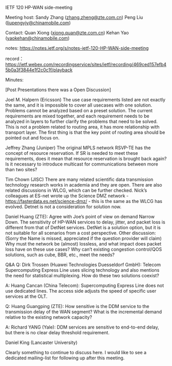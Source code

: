 IETF 120 HP-WAN side-meeting

Meeting host:
Sandy Zhang (zhang.zheng@zte.com.cn)
Peng Liu (liupengyjy@chinamobile.com)

Contact:
Quan Xiong (xiong.quan@zte.com.cn)
Kehan Yao (yaokehan@chinamobile.com)

notes:
https://notes.ietf.org/s/notes-ietf-120-HP-WAN-side-meeting

record：
https://ietf.webex.com/recordingservice/sites/ietf/recording/469ced157efb45b0a3f3844e1f2c0c1f/playback

Minutes:

[Post Presentations there was a Open Discussion]

Joel M. Halpern (Ericsson)
The use case requirements listed are not exactly the same, and it is impossible to cover all usecases with one solution.
Problems cannot be analyzed based on a preset solution.
The current requirements are mixed together, and each requirement needs to be analyzed in layers to further clarify the problems that need to be solved.
This is not a problem related to routing area, it has more relationship with transport layer. The first thing is that the key point of routing area should be pointed out and focus on.

Jeffrey Zhang (Juniper)
The original MPLS network RSVP-TE has the concept of resource reservation. If SR is needed to meet these requirements, does it mean that resource reservation is brought back again?
Is it necessary to introduce multicast for communications between more than two sites?

Tim Chown (JISC)
There are many related scientific data transmission technology research works in academia and they are open. There are also related discussions in WLCG, which can be further checked.
Nick’s colleagues at ES-net wrote up the Science DMZ network - https://fasterdata.es.net/science-dmz/ - this is the same as the WLCG has evolved.
Detnet is not a consideration for solution now.

Daniel Huang (ZTE):
Agree with Joe’s point of view on demand Narrow Down. The sensitivity of HP-WAN services to delay, jitter, and packet loss is different from that of DetNet services. DetNet is a solution option, but it is not suitable for all scenarios from a cost perspective.
Other discussion: (Sorry the Name is missed, appreciated if the question provider will claim)
Why must the network be (almost) lossless, and what impact does packet loss have on these use cases?
Why can’t existing congestion control/QOS solutions, such as cube, BBR, etc., meet the needs?

Q&A
Q: Dirk Trossen (Huawei Technologies Duesseldorf GmbH): Telecom Supercomputing Express Line uses slicing technology and also mentions the need for statistical multiplexing. How do these two solutions coexist?

A: Huang Cancan (China Telecom): Supercomputing Express Line does not use dedicated lines. The access side adjusts the speed of specific user services at the OLT.

Q: Huang Guangping (ZTE): How sensitive is the DDM service to the transmission delay of the WAN segment? What is the incremental demand relative to the existing network capacity?

A: Richard YANG (Yale): DDM services are sensitive to end-to-end delay, but there is no clear delay threshold requirement.

Daniel King (Lancaster University)

Clearly something to continue to discuss here. I would like to see a dedicated mailing-list for following up after this meeting.

